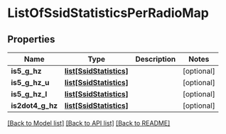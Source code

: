 # ListOfSsidStatisticsPerRadioMap

## Properties
Name | Type | Description | Notes
------------ | ------------- | ------------- | -------------
**is5_g_hz** | [**list[SsidStatistics]**](SsidStatistics.md) |  | [optional] 
**is5_g_hz_u** | [**list[SsidStatistics]**](SsidStatistics.md) |  | [optional] 
**is5_g_hz_l** | [**list[SsidStatistics]**](SsidStatistics.md) |  | [optional] 
**is2dot4_g_hz** | [**list[SsidStatistics]**](SsidStatistics.md) |  | [optional] 

[[Back to Model list]](../README.md#documentation-for-models) [[Back to API list]](../README.md#documentation-for-api-endpoints) [[Back to README]](../README.md)

